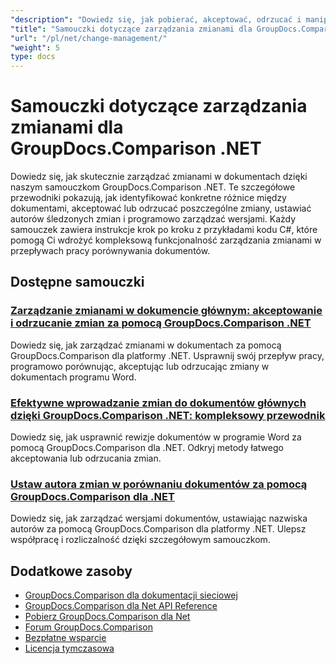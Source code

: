 ```yaml
---
"description": "Dowiedz się, jak pobierać, akceptować, odrzucać i manipulować wykrytymi zmianami pomiędzy dokumentami za pomocą GroupDocs.Comparison dla platformy .NET."
"title": "Samouczki dotyczące zarządzania zmianami dla GroupDocs.Comparison .NET"
"url": "/pl/net/change-management/"
"weight": 5
type: docs
---
```

# Samouczki dotyczące zarządzania zmianami dla GroupDocs.Comparison .NET

Dowiedz się, jak skutecznie zarządzać zmianami w dokumentach dzięki naszym samouczkom GroupDocs.Comparison .NET. Te szczegółowe przewodniki pokazują, jak identyfikować konkretne różnice między dokumentami, akceptować lub odrzucać poszczególne zmiany, ustawiać autorów śledzonych zmian i programowo zarządzać wersjami. Każdy samouczek zawiera instrukcje krok po kroku z przykładami kodu C#, które pomogą Ci wdrożyć kompleksową funkcjonalność zarządzania zmianami w przepływach pracy porównywania dokumentów.

## Dostępne samouczki

### [Zarządzanie zmianami w dokumencie głównym: akceptowanie i odrzucanie zmian za pomocą GroupDocs.Comparison .NET](./groupdocs-comparison-net-accept-reject-changes/)
Dowiedz się, jak zarządzać zmianami w dokumentach za pomocą GroupDocs.Comparison dla platformy .NET. Usprawnij swój przepływ pracy, programowo porównując, akceptując lub odrzucając zmiany w dokumentach programu Word.

### [Efektywne wprowadzanie zmian do dokumentów głównych dzięki GroupDocs.Comparison .NET: kompleksowy przewodnik](./groupdocs-comparison-net-document-revisions-guide/)
Dowiedz się, jak usprawnić rewizje dokumentów w programie Word za pomocą GroupDocs.Comparison dla .NET. Odkryj metody łatwego akceptowania lub odrzucania zmian.

### [Ustaw autora zmian w porównaniu dokumentów za pomocą GroupDocs.Comparison dla .NET](./groupdocs-comparison-net-set-author-changes-document-comparison/)
Dowiedz się, jak zarządzać wersjami dokumentów, ustawiając nazwiska autorów za pomocą GroupDocs.Comparison dla platformy .NET. Ulepsz współpracę i rozliczalność dzięki szczegółowym samouczkom.

## Dodatkowe zasoby

- [GroupDocs.Comparison dla dokumentacji sieciowej](https://docs.groupdocs.com/comparison/net/)
- [GroupDocs.Comparison dla Net API Reference](https://reference.groupdocs.com/comparison/net/)
- [Pobierz GroupDocs.Comparison dla Net](https://releases.groupdocs.com/comparison/net/)
- [Forum GroupDocs.Comparison](https://forum.groupdocs.com/c/comparison)
- [Bezpłatne wsparcie](https://forum.groupdocs.com/)
- [Licencja tymczasowa](https://purchase.groupdocs.com/temporary-license/)